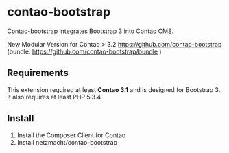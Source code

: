 contao-bootstrap
================

Contao-bootstrap integrates Bootstrap 3 into Contao CMS.

New Modular Version for Contao > 3.2 https://github.com/contao-bootstrap (bundle: https://github.com/contao-bootstrap/bundle )

Requirements
--------------------

This extension required at least **Contao 3.1** and is designed for Bootstrap 3. It also requires at least PHP 5.3.4

Install
-----
1. Install the Composer Client for Contao
2. Install netzmacht/contao-bootstrap
